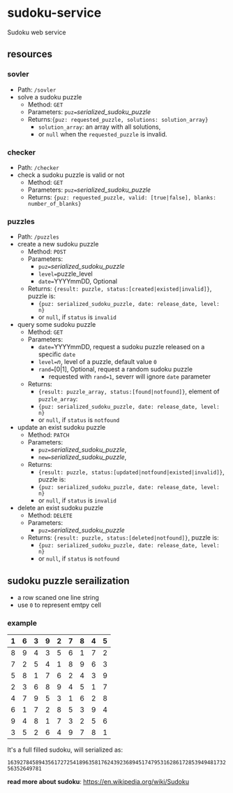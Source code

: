 # sudoku-service
Sudoku web service

## resources

### sovler

* Path: `/sovler`
* solve a sudoku puzzle
	* Method: `GET`
	* Parameters: `puz=`*serialized_sudoku_puzzle*
	* Returns:`{puz: requested_puzzle, solutions: solution_array}`
		* `solution_array`: an array with all solutions,
		* or `null` when the `requested_puzzle` is invalid.

### checker

* Path: `/checker`
* check a sudoku puzzle is valid or not
	* Method: `GET`
	* Parameters: `puz=`*serialized_sudoku_puzzle*
	* Returns: `{puz: requested_puzzle, valid: [true|false], blanks: number_of_blanks}`

### puzzles

* Path: `/puzzles`
* create a new sudoku puzzle
	* Method: `POST`
	* Parameters:
		* `puz=`*serialized_sudoku_puzzle*
		* `level=`puzzle_level
		* `date=`YYYYmmDD, Optional
	* Returns: `{result: puzzle, status:[created|existed|invalid]}`, puzzle is:
		* `{puz: serialized_sudoku_puzzle, date: release_date, level: n}`
		* or `null`, if `status` is `invalid`
* query some sudoku puzzle
	* Method: `GET`
	* Parameters:
		* `date=`YYYYmmDD, request a sudoku puzzle released on a specific `date`
		* `level=`*n*, level of a puzzle, default value `0`
		* `rand=`[0|1], Optional, request a random sudoku puzzle
			* requested with `rand=1`, severr will ignore `date` parameter
	* Returns:
		* `{result: puzzle_array, status:[found|notfound]}`, element of `puzzle_array`:
		* `{puz: serialized_sudoku_puzzle, date: release_date, level: n}`
		* or `null`, if `status` is `notfound`
* update an exist sudoku puzzle
	* Method: `PATCH`
	* Parameters:
		* `puz=`*serialized_sudoku_puzzle*,
		* `new=`*serialized_sudoku_puzzle*,
	* Returns:
		* `{result: puzzle, status:[updated|notfound|existed|invalid]}`, puzzle is:
		* `{puz: serialized_sudoku_puzzle, date: release_date, level: n}`
		* or `null`, if `status` is `invalid`
* delete an exist sudoku puzzle
	* Method: `DELETE`
	* Parameters:
		* `puz=`*serialized_sudoku_puzzle*
	* Returns: `{result: puzzle, status:[deleted|notfound]}`, puzzle is:
		* `{puz: serialized_sudoku_puzzle, date: release_date, level: n}`
		* or `null`, if `status` is `notfound`

## sudoku puzzle serailization

* a row scaned one line string
* use `0` to represent emtpy cell

### example

| 1 | 6 | 3 | 9 | 2 | 7 | 8 | 4 | 5 |
|---|---|---|---|---|---|---|---|---|
| 8 | 9 | 4 | 3 | 5 | 6 | 1 | 7 | 2 |
| 7 | 2 | 5 | 4 | 1 | 8 | 9 | 6 | 3 |
| 5 | 8 | 1 | 7 | 6 | 2 | 4 | 3 | 9 |
| 2 | 3 | 6 | 8 | 9 | 4 | 5 | 1 | 7 |
| 4 | 7 | 9 | 5 | 3 | 1 | 6 | 2 | 8 |
| 6 | 1 | 7 | 2 | 8 | 5 | 3 | 9 | 4 |
| 9 | 4 | 8 | 1 | 7 | 3 | 2 | 5 | 6 |
| 3 | 5 | 2 | 6 | 4 | 9 | 7 | 8 | 1 |

It's a full filled sudoku, will serialized as:

`163927845894356172725418963581762439236894517479531628617285394948173256352649781`


**read more about sudoku**: https://en.wikipedia.org/wiki/Sudoku
